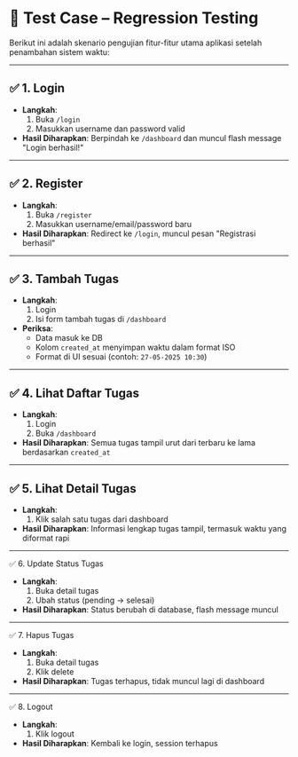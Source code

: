 # 🧪 Test Case – Regression Testing

Berikut ini adalah skenario pengujian fitur-fitur utama aplikasi setelah penambahan sistem waktu:

---

## ✅ 1. Login
- **Langkah**:
  1. Buka `/login`
  2. Masukkan username dan password valid
- **Hasil Diharapkan**: Berpindah ke `/dashboard` dan muncul flash message "Login berhasil!"

---

## ✅ 2. Register
- **Langkah**:
  1. Buka `/register`
  2. Masukkan username/email/password baru
- **Hasil Diharapkan**: Redirect ke `/login`, muncul pesan "Registrasi berhasil"

---

## ✅ 3. Tambah Tugas
- **Langkah**:
  1. Login
  2. Isi form tambah tugas di `/dashboard`
- **Periksa**: 
  - Data masuk ke DB
  - Kolom `created_at` menyimpan waktu dalam format ISO
  - Format di UI sesuai (contoh: `27-05-2025 10:30`)

---

## ✅ 4. Lihat Daftar Tugas
- **Langkah**:
  1. Login
  2. Buka `/dashboard`
- **Hasil Diharapkan**: Semua tugas tampil urut dari terbaru ke lama berdasarkan `created_at`

---

## ✅ 5. Lihat Detail Tugas
- **Langkah**:
  1. Klik salah satu tugas dari dashboard
- **Hasil Diharapkan**: Informasi lengkap tugas tampil, termasuk waktu yang diformat rapi

---

✅ 6. Update Status Tugas
- **Langkah**:
  1. Buka detail tugas
  2. Ubah status (pending → selesai)
- **Hasil Diharapkan**: Status berubah di database, flash message muncul

---

✅ 7. Hapus Tugas
- **Langkah**:
  1. Buka detail tugas
  2. Klik delete
- **Hasil Diharapkan**: Tugas terhapus, tidak muncul lagi di dashboard

---

✅ 8. Logout
- **Langkah**:
  1. Klik logout
- **Hasil Diharapkan**: Kembali ke login, session terhapus


